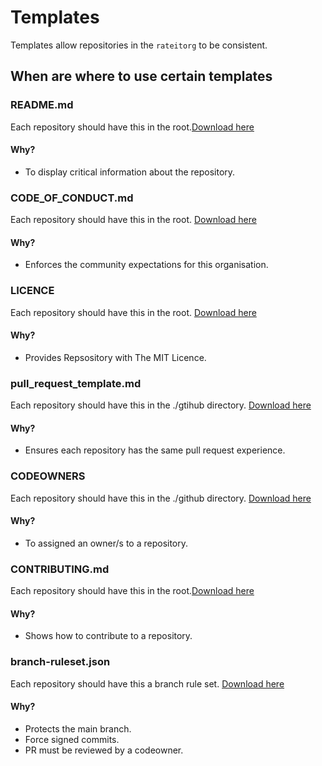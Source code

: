 # Templates
Templates allow repositories in the `rateitorg` to be consistent.

## When are where to use certain templates

### README.md
Each repository should have this in the root.[Download here](https://github.com/rateitorg/.github/blob/main/templates/README.md)

#### Why?
- To display critical information about the repository.

### CODE_OF_CONDUCT.md
Each repository should have this in the root. [Download here](https://github.com/rateitorg/.github/blob/main/templates/CODE_OF_CONDUCT.md)

#### Why?
- Enforces the community expectations for this organisation.

### LICENCE
Each repository should have this in the root. [Download here](https://github.com/rateitorg/.github/blob/main/templates/LICENCE)

#### Why?
- Provides Repsository with The MIT Licence.

### pull_request_template.md
Each repository should have this in the ./gtihub directory. [Download here](https://github.com/rateitorg/.github/blob/main/templates/pull_request_template.md)

#### Why?
- Ensures each repository has the same pull request experience.

### CODEOWNERS
Each repository should have this in the ./github directory. [Download here](https://github.com/rateitorg/.github/blob/main/templates/CODEOWNERS)

#### Why?
- To assigned an owner/s to a repository.

### CONTRIBUTING.md
Each repository should have this in the root.[Download here](https://github.com/rateitorg/.github/blob/main/templates/CONTRIBUTING.md)

#### Why?
- Shows how to contribute to a repository.
 
### branch-ruleset.json
Each repository should have this a branch rule set. [Download here](https://github.com/rateitorg/.github/blob/main/templates/branch-ruleset.json)

#### Why?
- Protects the main branch.
- Force signed commits.
- PR must be reviewed by a codeowner.
